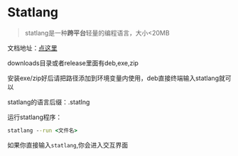 # Statlang
> statlang是一种**跨平台**轻量的编程语言，大小<20MB

文档地址：[点这里](https://docs.statlang.ml)

downloads目录或者release里面有deb,exe,zip

安装exe/zip好后请把路径添加到环境变量内使用，deb直接终端输入statlang就可以

statlang的语言后缀：.statlng

运行statlang程序：
```cmd
statlang --run <文件名>
```
如果你直接输入`statlang`,你会进入交互界面

